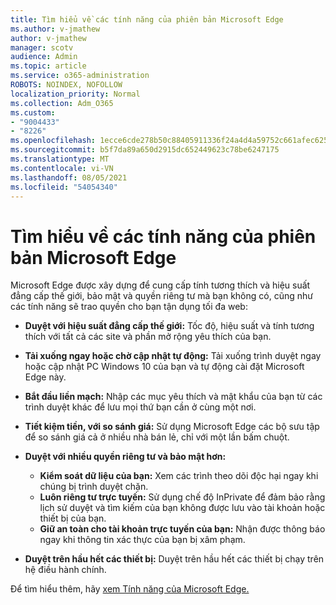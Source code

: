 ```yaml
---
title: Tìm hiểu về các tính năng của phiên bản Microsoft Edge
ms.author: v-jmathew
author: v-jmathew
manager: scotv
audience: Admin
ms.topic: article
ms.service: o365-administration
ROBOTS: NOINDEX, NOFOLLOW
localization_priority: Normal
ms.collection: Adm_O365
ms.custom:
- "9004433"
- "8226"
ms.openlocfilehash: 1ecce6cde278b50c88405911336f24a4d4a59752c661afec62536d6dd824662e
ms.sourcegitcommit: b5f7da89a650d2915dc652449623c78be6247175
ms.translationtype: MT
ms.contentlocale: vi-VN
ms.lasthandoff: 08/05/2021
ms.locfileid: "54054340"
---
```

# <a name="learn-about-the-features-of-the-new-microsoft-edge"></a>Tìm hiểu về các tính năng của phiên bản Microsoft Edge

Microsoft Edge được xây dựng để cung cấp tính tương thích và hiệu suất đẳng cấp thế giới, bảo mật và quyền riêng tư mà bạn không có, cũng như các tính năng sẽ trao quyền cho bạn tận dụng tối đa web:

- **Duyệt với hiệu suất đẳng cấp thế giới:** Tốc độ, hiệu suất và tính tương thích với tất cả các site và phần mở rộng yêu thích của bạn.
- **Tải xuống ngay hoặc chờ cập nhật tự động:** Tải xuống trình duyệt ngay hoặc cập nhật PC Windows 10 của bạn và tự động cài đặt Microsoft Edge này.
- **Bắt đầu liền mạch:** Nhập các mục yêu thích và mật khẩu của bạn từ các trình duyệt khác để lưu mọi thứ bạn cần ở cùng một nơi.
- **Tiết kiệm tiền, với so sánh giá:** Sử dụng Microsoft Edge các bộ sưu tập để so sánh giá cả ở nhiều nhà bán lẻ, chỉ với một lần bấm chuột.
- **Duyệt với nhiều quyền riêng tư và bảo mật hơn:**
  - **Kiểm soát dữ liệu của bạn:** Xem các trình theo dõi độc hại ngay khi chúng bị trình duyệt chặn.
  - **Luôn riêng tư trực tuyến:** Sử dụng chế độ InPrivate để đảm bảo rằng lịch sử duyệt và tìm kiếm của bạn không được lưu vào tài khoản hoặc thiết bị của bạn.
  - **Giữ an toàn cho tài khoản trực tuyến của bạn:** Nhận được thông báo ngay khi thông tin xác thực của bạn bị xâm phạm.

- **Duyệt trên hầu hết các thiết bị:** Duyệt trên hầu hết các thiết bị chạy trên hệ điều hành chính.

Để tìm hiểu thêm, hãy [xem Tính năng của Microsoft Edge.](https://go.microsoft.com/fwlink/?linkid=2146817)
